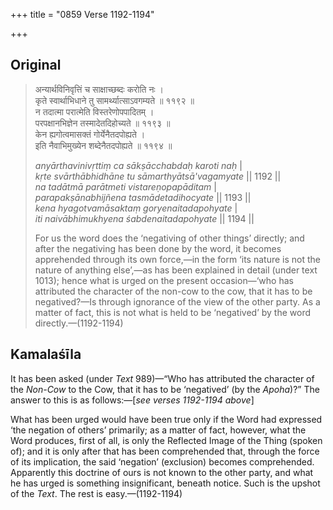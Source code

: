 +++
title = "0859 Verse 1192-1194"

+++
## Original 
>
> अन्यार्थविनिवृत्तिं च साक्षाच्छब्दः करोति नः ।  
> कृते स्वार्थाभिधाने तु सामर्थ्यात्साऽवगम्यते ॥ ११९२ ॥  
> न तदात्मा परात्मेति विस्तरेणोपपादितम् ।  
> परपक्षानभिज्ञेन तस्मादेतदिहोच्यते ॥ ११९३ ॥  
> केन ह्यगोत्वमासक्तं गोर्येनैतदपोह्यते ।  
> इति नैवाभिमुख्येन शब्देनैतदपोह्यते ॥ ११९४ ॥ 
>
> *anyārthavinivṛttiṃ ca sākṣācchabdaḥ karoti naḥ* \|  
> *kṛte svārthābhidhāne tu sāmarthyātsā'vagamyate* \|\| 1192 \|\|  
> *na tadātmā parātmeti vistareṇopapāditam* \|  
> *parapakṣānabhijñena tasmādetadihocyate* \|\| 1193 \|\|  
> *kena hyagotvamāsaktaṃ goryenaitadapohyate* \|  
> *iti naivābhimukhyena śabdenaitadapohyate* \|\| 1194 \|\| 
>
> For us the word does the ‘negativing of other things’ directly; and after the negativing has been done by the word, it becomes apprehended through its own force,—in the form ‘its nature is not the nature of anything else’,—as has been explained in detail (under text 1013); hence what is urged on the present occasion—‘who has attributed the character of the non-cow to the cow, that it has to be negatived?—Is through ignorance of the view of the other party. As a matter of fact, this is not what is held to be ‘negatived’ by the word directly.—(1192-1194)



## Kamalaśīla

It has been asked (under *Text* 989)—“Who has attributed the character of the *Non-Cow* to the Cow, that it has to be ‘negatived’ (by the *Apoha*)?” The answer to this is as follows:—[*see verses 1192-1194 above*]

What has been urged would have been true only if the Word had expressed ‘the negation of others’ primarily; as a matter of fact, however, what the Word produces, first of all, is only the Reflected Image of the Thing (spoken of); and it is only after that has been comprehended that, through the force of its implication, the said ‘negation’ (exclusion) becomes comprehended. Apparently this doctrine of ours is not known to the other party, and what he has urged is something insignificant, beneath notice. Such is the upshot of the *Text*. The rest is easy.—(1192-1194)


